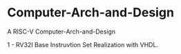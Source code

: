 # Computer-Arch-and-Design
A RISC-V Computer-Arch-and-Design

1 - RV32I Base Instruvtion Set Realization with VHDL.
